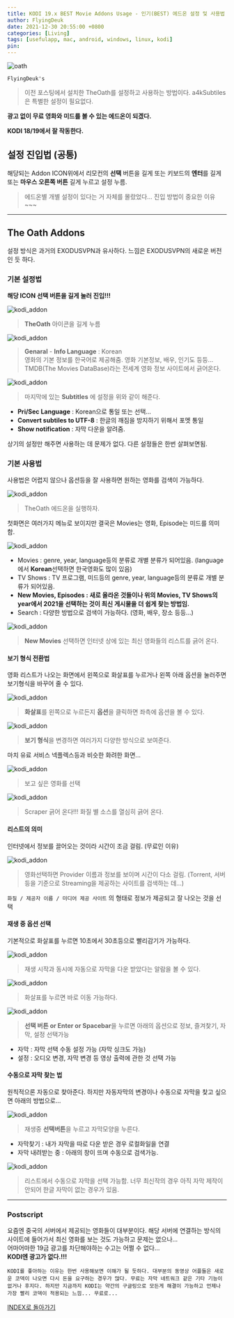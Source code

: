 ```yaml
---
title: KODI 19.x BEST Movie Addons Usage - 인기(BEST) 에드온 설정 및 사용법 (Feat. The Oath, a4kSubtitles)
author: FlyingDeuk
date: 2021-12-30 20:55:00 +0800
categories: [Living]
tags: [usefulapp, mac, android, windows, linux, kodi]
pin:
---
```


![oath](/img/living/kodi/oath1.jpg)

`FlyingDeuk's`
> 이전 포스팅에서 설치한 TheOath를 설정하고 사용하는 방법이다. a4kSubtiles은 특별한 설정이 필요없다.

**광고 없이 무료 영화와 미드를 볼 수 있는 에드온이 되겠다.**

**KODI 18/19에서 잘 작동한다.**

## 설정 진입법 (공통)
해당되는 Addon ICON위에서 리모컨의 **선택** 버튼을 길게 또는  키보드의 **엔터**를 길게 또는 **마우스 오른쪽 버튼** 길게 누르고 설정 누름.
>에드온별 개별 설정이 있다는 거 자체를 몰랐었다... 진입 방법이 중요한 이유~~~

------

## The Oath Addons
설정 방식은 과거의 EXODUSVPN과 유사하다. 느낌은 EXODUSVPN의 새로운 버전인 듯 하다.

### 기본 설정법
**해당 ICON 선택 버튼을 길게 눌러 진입!!!**

![kodi_addon](/img/living/kodi/oath22.jpg)
> **TheOath** 아이콘을 길게 누름

![kodi_addon](/img/living/kodi/oath23.jpg)
>**Genaral** - **Info Language** : Korean <br>
영화의 기본 정보를 한국어로 제공해줌. 영화 기본정보, 배우, 인기도 등등...<br>
TMDB(The Movies DataBase)라는 전세계 영화 정보 사이트에서 긁어온다.

![kodi_addon](/img/living/kodi/oath24.jpg)
> 마지막에 있는 **Subtitles** 에 설정을 위와 같이 해준다.
- **Pri/Sec Language** : Korean으로 통일 또는 선택...
- **Convert subtiles to UTF-8** : 한글의 깨짐을 방지하기 위해서 포멧 통일
- **Show notification** : 자막 다운을 알려줌.

상기의 설정만 해주면 사용하는 데 문제가 없다. 다른 설정들은 한번 살펴보면됨.

### 기본 사용법
사용법은 어렵지 않으나 옵션등을 잘 사용하면 원하는 영화를 검색이 가능하다.

![kodi_addon](/img/living/kodi/oath2.jpg)
> TheOath 에드온을 실행하자.

첫화면은 여러가지 메뉴로 보이지만 결국은 Movies는 영화, Episode는 미드를 의미함. <br>

![kodi_addon](/img/living/kodi/oath25.jpg)
- Movies : genre, year, language등의 분류로 개별 분류가 되어있음. (language에서 **Korean**선택하면 한국영화도 많이 있음)
- TV Shows : TV 프로그램, 미드등의 genre, year, language등의 분류로 개별 분류가 되어있음.
- **New Movies, Episodes : 새로 올라온 것들이나 위의 Movies, TV Shows의 year에서 2021을 선택하는 것이 최신 게시물을 더 쉽게 찾는 방법임.**
- Search : 다양한 방법으로 검색이 가능하다. (영화, 배우, 장소 등등...)

![kodi_addon](/img/living/kodi/oath26.jpg)
> **New Movies** 선택하면 인터넷 상에 있는 최신 영화들의 리스트를 긁어 온다.

#### 보기 형식 전환법
영화 리스트가 나오는 화면에서 왼쪽으로 화살표를 누르거나 왼쪽 아래 옵션을 눌러주면 보기형식을 바꾸어 줄 수 있다.

![kodi_addon](/img/living/kodi/oath27.jpg)
> **화살표**를 왼쪽으로 누르든지 **옵션**을 클릭하면 좌측에 옵션을 볼 수 있다.

![kodi_addon](/img/living/kodi/oath28.jpg)
> **보기 형식**을 변경하면 여러가지 다양한 방식으로 보여준다.

마치 유료 서비스 넥플렉스등과 비슷한 화려한 화면...

![kodi_addon](/img/living/kodi/oath29.jpg)
> 보고 싶은 영화를 선택

![kodi_addon](/img/living/kodi/oath30.jpg)
> Scraper 긁어 온다!!! 화질 별 소스를 열심히 긁어 온다.

#### 리스트의 의미
인터넷에서 정보를 끌어오는 것이라 시간이 조금 걸림. (무료인 이유)

![kodi_addon](/img/living/kodi/oath31.jpg)
> 영화선택하면 Provider 이름과 정보를 보이며 시간이 다소 걸림. (Torrent, 서버등을 기준으로 Streaming을 제공하는 사이트를 검색하는 데...) <br>

`화질 / 제공자 이름 / 미디어 제공 사이트` 의 형태로 정보가 제공되고 잘 나오는 것을 선택

#### 재생 중 옵션 선택
기본적으로 화살표를 누르면 10초에서 30초등으로 빨리감기가 가능하다.

![kodi_addon](/img/living/kodi/oath32.jpg)
> 재생 시작과 동시에 자동으로 자막을 다운 받았다는 알람을 볼 수 있다.

![kodi_addon](/img/living/kodi/oath3.jpg)
> 화살표를 누르면 바로 이동 가능하다.

![kodi_addon](/img/living/kodi/kodi_exodus1.jpg)
> **선택 버튼 or Enter or Spacebar**을 누르면 아래의 옵션으로 정보, 즐겨찿기, 자막, 설정 선택가능
- 자막 : 자막 선택 수동 설정 가능 (자막 싱크도 가능)
- 설정 : 오디오 변경, 자막 변경 등 영상 출력에 관한 것 선택 가능

#### 수동으로 자막 찾는 법
원칙적으론 자동으로 찾아준다. 하지만 자동자막의 변경이나 수동으로 자막을 찾고 싶으면 아래의 방법으로...

![kodi_addon](/img/living/kodi/kodi_subtitle2.jpg)
>재생중 **선택버튼**을 누르고 자막모양을 누른다.  
- 자막찾기 : 내가 자막을 따로 다운 받은 경우 로컬화일을 연결
- 자막 내려받는 중 : 아래의 창이 뜨며 수동으로 검색가능.

![kodi_addon](/img/living/kodi/kodi_subtitle.jpg)
> 리스트에서 수동으로 자막을 선택 가능함. 너무 최신작의 경우 아직 자막 제작이 안되어 한글 자막이 없는 경우가 있음.

------

### Postscript
요즘엔 중국의 서버에서 제공되는 영화들이 대부분이다. 해당 서버에 연결하는 방식의 사이트에 들어가서 최신 영화를 보는 것도 가능하고 문제는 없으나...<br>
어마어마한 19금 광고를 차단해야하는 수고는 어쩔 수 없다...<br>
**KODI엔 광고가 없다.!!!**

`KODI를 좋아하는 이유는 한번 사용해보면 이해가 될 듯하다. 대부분의 동영상 어플들은 새로운 코덱이 나오면 다시 돈을 요구하는 경우가 많다. 무료는 자막 네트워크 같은 기타 기능이 없거나 후지다. 하지만 지금까지 KODI는 약간의 구글링으로 모든게 해결이 가능하고 언제나 가장 빨리 코덱이 적용되는 느낌... 무료로...`

[INDEX로 돌아가기](/posts/KODI/)
